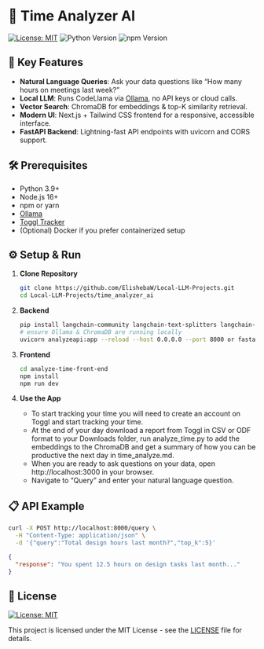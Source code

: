 # 🚀 Time Analyzer AI
[![License: MIT](https://img.shields.io/badge/License-MIT-yellow.svg)](LICENSE)
![Python Version](https://img.shields.io/badge/python-3.9%2B-blue)
![npm Version](https://img.shields.io/badge/npm-8%2B-blue)

## 🔑 Key Features

- **Natural Language Queries**: Ask your data questions like “How many hours on meetings last week?”
- **Local LLM**: Runs CodeLlama via [Ollama](https://ollama.com), no API keys or cloud calls.
- **Vector Search**: ChromaDB for embeddings & top-K similarity retrieval.
- **Modern UI**: Next.js + Tailwind CSS frontend for a responsive, accessible interface.
- **FastAPI Backend**: Lightning-fast API endpoints with uvicorn and CORS support.

## 🛠️ Prerequisites

- Python 3.9+
- Node.js 16+
- npm or yarn
- [Ollama](https://ollama.com/download)
- [Toggl Tracker](https://toggl.com/)
- (Optional) Docker if you prefer containerized setup

## ⚙️ Setup & Run

1. **Clone Repository**
   ```bash
   git clone https://github.com/ElishebaW/Local-LLM-Projects.git
   cd Local-LLM-Projects/time_analyzer_ai
   ```

2. **Backend**
   ```bash
   pip install langchain-community langchain-text-splitters langchain-huggingface langchain-chroma langchain-ollama pydantic json langchain-core sentence-transformers transformers
   # ensure Ollama & ChromaDB are running locally
   uvicorn analyzeapi:app --reload --host 0.0.0.0 --port 8000 or fastapi dev analyzeapi.py
   ```

3. **Frontend**
   ```bash
   cd analyze-time-front-end
   npm install
   npm run dev                   
   ```

4. **Use the App**
   - To start tracking your time you will need to create an account on Toggl and start tracking your time.
   - At the end of your day download a report from Toggl in CSV or ODF format to your Downloads folder, run analyze_time.py to add the embeddings to the ChromaDB and  get a summary of how you can be productive the next day in time_analyze.md.
   - When you are ready to ask questions on your data, open http://localhost:3000 in your browser.
   - Navigate to “Query” and enter your natural language question.

## 📋 API Example

```bash
curl -X POST http://localhost:8000/query \
  -H "Content-Type: application/json" \
  -d '{"query":"Total design hours last month?","top_k":5}'
```

```json
{
  "response": "You spent 12.5 hours on design tasks last month..."
}
```

## 📄 License

[![License: MIT](https://img.shields.io/badge/License-MIT-yellow.svg)](LICENSE)

This project is licensed under the MIT License - see the [LICENSE](LICENSE) file for details.